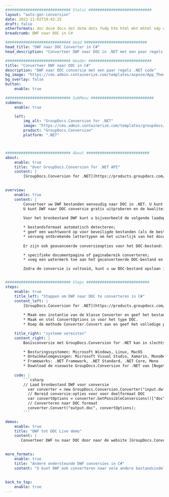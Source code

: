 ```yaml
---
############################# Static ############################
layout: "auto-gen-conversion"
date: 2022-11-02T19:42:25
draft: false
otherformats: doc docm docx dot dotm dotx fodp htm html mht mhtml odp odt otp pot potm potx pps ppsm ppsx ppt pptm pptx rtf
breadcrumb: DWF naar DOC in C#

############################# Head ############################
head_title: "DWF naar DOC Converter in C#"
head_description: "Converteer DWF naar DOC in .NET met een paar regels code. Gebruik de GroupDocs Document Conversion API om meer dan 160 bestandsformaten te converteren."

############################# Header ############################
title: "Converteer DWF naar DOC in C#"
description: "DWF naar DOC conversie met een paar regels .NET code"
bg_image: "https://cms.admin.containerize.com/templates/aspose/App_Themes/V3/images/bg/header1.png"
bg_overlay: false
button:
    enable: true

############################# SubMenu ############################
submenu:
    enable: true

    left:
        img_alt: "GroupDocs.Conversion for .NET"
        image: "https://cms.admin.containerize.com/templates/groupdocs/images/product-logos/90x90-noborder/groupdocs-conversion-net.png"
        product: "GroupDocs.Conversion"
        platform: ".NET"



############################# About ############################
about:
    enable: true
    title: "Over GroupDocs.Conversion for .NET API"
    content: |
        [GroupDocs.Conversion for .NET](https://products.groupdocs.com/conversion/net/) kan worden gebruikt om Microsoft Word, Excel, PowerPoint, PDF, Visio en andere formaten te converteren. GroupDocs.Conversion is een standalone API die geschikt is voor back-end en interne systemen waar hoge prestaties vereist zijn. Het is niet afhankelijk van software zoals Microsoft of Open Office.
    

overview:
    enable: true
    content: |
        Converteer uw DWF bestanden eenvoudig naar DOC in .NET. U kunt slechts een paar C# coderegels gebruiken op elk platform naar keuze, zoals - Windows, Linux, macOS.
        U kunt DWF naar DOC conversie gratis uitproberen en de kwaliteit van de conversieresultaten evalueren. Naast eenvoudige scenario's voor bestandsconversie kunt u meer geavanceerde opties proberen voor het laden van het bronbestand DWF en voor het opslaan van het DOC-uitvoerresultaat. 
        
        Voor het bronbestand DWF kunt u bijvoorbeeld de volgende laadopties gebruiken:

        * bestandsformaat automatisch detecteren;
        * geef een wachtwoord op voor beveiligde bestanden (als de bestandsindeling dit ondersteunt);
        * vervang ontbrekende lettertypen om het uiterlijk van het document te behouden.
        
        Er zijn ook geavanceerde conversieopties voor het DOC-bestand:

        * specifieke documentpagina of paginabereik converteren;
        * voeg een watermerk toe aan het geconverteerde DOC-bestand en nog veel meer.

        Zodra de conversie is voltooid, kunt u uw DOC-bestand opslaan in het lokale bestandspad of in opslag van derden, zoals FTP, Amazon S3, Google Drive, Dropbox enz. Let op: om DWF naar {{ te converteren) TO}} er is geen extra software nodig, zoals MS Office, Open Office, Adobe Acrobat Reader enz.


############################# Steps ############################
steps:
    enable: true
    title_left: "Stappen om DWF naar DOC te converteren in C#"
    content_left: |
        [GroupDocs.Conversion for .NET](https://products.groupdocs.com/conversion/net/) maakt het gemakkelijk voor ontwikkelaars om een ​​DWF bestand naar DOC te converteren met een paar regels code.
        
        * Maak een instantie van de klasse Converter en geef het bestand DWF het volledige pad
        * Maak en stel ConvertOptions in voor het type DOC.
        * Roep de methode Converter.Convert aan en geef het volledige pad en formaat (DOC) door als parameter

    title_right: "systeem vereisten"
    content_right: |
        Basisconversie met GroupDocs.Conversion for .NET kan in slechts een paar eenvoudige stappen worden gedaan. Onze API's worden ondersteund op alle belangrijke platforms en besturingssystemen. Voordat u de onderstaande code uitvoert, moet u ervoor zorgen dat de volgende vereisten op uw systeem zijn geïnstalleerd.

        * Besturingssystemen: Microsoft Windows, Linux, MacOS
        * Ontwikkelomgevingen: Microsoft Visual Studio, Xamarin, MonoDevelop
        * Frameworks: .NET Framework, .NET Standard, .NET Core, Mono
        * Download de nieuwste GroupDocs.Conversion for .NET van [Nuget](https://www.nuget.org/packages/groupdocs.conversion)
         
    code: |
        ```csharp    
        // Laad bronbestand DWF voor conversie
          var converter = new GroupDocs.Conversion.Converter("input.dwf");
          // Bereid conversie-opties voor voor doelformaat DOC
          var convertOptions = converter.GetPossibleConversions()["doc"].ConvertOptions;
          // Converteren naar DOC formaat
          converter.Convert("output.doc", convertOptions);
        ```

demos:
    enable: true
    title: "DWF tot DOC Live demo"
    content: |
       Converteer DWF nu naar DOC door naar de website [GroupDocs.Conversion App](https://products.groupdocs.app/conversion/family) te gaan. Online demo heeft de volgende voordelen:
          

more_formats:
    enable: true
    title: "Andere ondersteunde DWF conversies in C#"
    content: "U kunt DWF ook converteren naar vele andere bestandsindelingen. Zie de lijst hieronder."
       
       
back_to_top:
    enable: true
---
```

